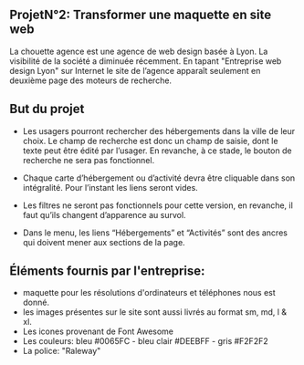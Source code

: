 ## ProjetN°2: Transformer une maquette en site web
La chouette agence est une agence de web design basée à Lyon. La visibilité de la société a diminuée récemment. En tapant "Entreprise web design Lyon" sur Internet le site de l’agence apparaît seulement en deuxième page des moteurs de recherche.

## But du projet 
* Les usagers pourront rechercher des hébergements dans la ville de leur choix. Le champ de recherche est donc un champ de saisie, dont le texte peut être édité par l’usager. En revanche, à ce stade, le bouton de recherche ne sera pas fonctionnel.

* Chaque carte d’hébergement ou d’activité devra être cliquable dans son intégralité. Pour l’instant les liens seront vides.

* Les filtres ne seront pas fonctionnels pour cette version, en revanche, il faut qu’ils changent d’apparence au survol.

* Dans le menu, les liens “Hébergements” et “Activités” sont des ancres qui doivent mener aux sections de la page.


## Éléments fournis par l'entreprise:
* maquette pour les résolutions d'ordinateurs et téléphones nous est donné.
* les images présentes sur le site sont aussi livrés au format sm, md, l & xl.
* Les icones provenant de Font Awesome
* Les couleurs: bleu #0065FC - bleu clair #DEEBFF - gris #F2F2F2
* La police: "Raleway"

